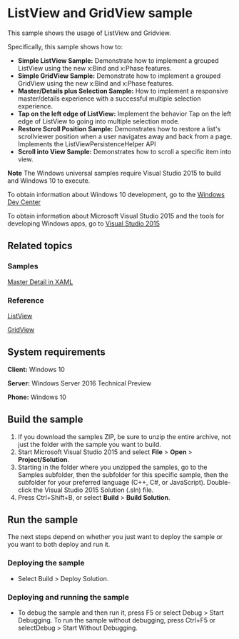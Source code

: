 <!---
  category: ControlsLayoutAndText
  samplefwlink: http://go.microsoft.com/fwlink/p/?LinkId=619900
--->

# ListView and GridView sample

This sample shows the usage of ListView and Gridview. 

Specifically, this sample shows how to:

- **Simple ListView Sample:** Demonstrate how to implement a grouped ListView using the new x:Bind and x:Phase features.  
- **Simple GridView Sample:** Demonstrate how to implement a grouped GridView using the new x:Bind and x:Phase features.
- **Master/Details plus Selection Sample:** How to implement a responsive master/details experience with a successful multiple selection experience.
- **Tap on the left edge of ListView:** Implement the behavior Tap on the left edge of ListView to going into multiple selection mode. 
- **Restore Scroll Position Sample:** Demonstrates how to restore a list's scrollviewer position when a user navigates away and back from a page. Implements the ListViewPersistenceHelper API
- **Scroll into View Sample:** Demonstrates how to scroll a specific item into view.

**Note** The Windows universal samples require Visual Studio 2015 to build and Windows 10 to execute.
 
To obtain information about Windows 10 development, go to the [Windows Dev Center](http://go.microsoft.com/fwlink/?LinkID=532421)

To obtain information about Microsoft Visual Studio 2015 and the tools for developing Windows apps, go to [Visual Studio 2015](http://go.microsoft.com/fwlink/?LinkID=532422)

## Related topics

### Samples

[Master Detail in XAML](/Samples/XamlMasterDetail)

### Reference

<!-- Add links to related API -->

[ListView](https://msdn.microsoft.com/library/windows/apps/windows.ui.xaml.controls.listview.aspx)

[GridView](https://msdn.microsoft.com/library/windows/apps/windows.ui.xaml.controls.gridview.aspx)

## System requirements

**Client:** Windows 10

**Server:** Windows Server 2016 Technical Preview

**Phone:**  Windows 10

## Build the sample

1. If you download the samples ZIP, be sure to unzip the entire archive, not just the folder with the sample you want to build. 
2. Start Microsoft Visual Studio 2015 and select **File** \> **Open** \> **Project/Solution**.
3. Starting in the folder where you unzipped the samples, go to the Samples subfolder, then the subfolder for this specific sample, then the subfolder for your preferred language (C++, C#, or JavaScript). Double-click the Visual Studio 2015 Solution (.sln) file.
4. Press Ctrl+Shift+B, or select **Build** \> **Build Solution**.

## Run the sample

The next steps depend on whether you just want to deploy the sample or you want to both deploy and run it.

### Deploying the sample

- Select Build > Deploy Solution. 

### Deploying and running the sample

- To debug the sample and then run it, press F5 or select Debug >  Start Debugging. To run the sample without debugging, press Ctrl+F5 or selectDebug > Start Without Debugging. 
